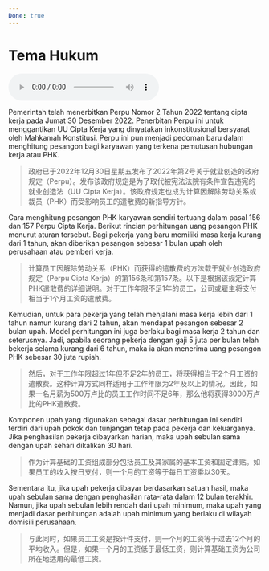 ```yaml
---
Done: true
---
```


# Tema Hukum

![Rekapitulasi 2 - Tema Hukum](audio/Rekapitulasi%202%20-%20Tema%20Hukum.m4a)

Pemerintah telah menerbitkan Perpu Nomor 2 Tahun 2022 tentang cipta kerja pada Jumat 30 Desember 2022. Penerbitan Perpu ini untuk menggantikan UU Cipta Kerja yang dinyatakan inkonstitusional bersyarat oleh Mahkamah Konstitusi. Perpu ini pun menjadi pedoman baru dalam menghitung pesangon bagi karyawan yang terkena pemutusan hubungan kerja atau PHK.

> 政府已于2022年12月30日星期五发布了2022年第2号关于就业创造的政府规定（Perpu）。发布该政府规定是为了取代被宪法法院有条件宣告违宪的就业创造法（UU Cipta Kerja）。该政府规定也成为计算因解除劳动关系或裁员（PHK）而受影响员工的遣散费的新指导方针。

Cara menghitung pesangon PHK karyawan sendiri tertuang dalam pasal 156 dan 157 Perpu Cipta Kerja. Berikut rincian perhitungan uang pesangon PHK menurut aturan tersebut. Bagi pekerja yang baru memiliki masa kerja kurang dari 1 tahun, akan diberikan pesangon sebesar 1 bulan upah oleh perusahaan atau pemberi kerja.

> 计算员工因解除劳动关系（PHK）而获得的遣散费的方法载于就业创造政府规定（Perpu Cipta Kerja）的第156条和第157条。以下是根据该规定计算PHK遣散费的详细说明。对于工作年限不足1年的员工，公司或雇主将支付相当于1个月工资的遣散费。

Kemudian, untuk para pekerja yang telah menjalani masa kerja lebih dari 1 tahun namun kurang dari 2 tahun, akan mendapat pesangon sebesar 2 bulan upah. Model perhitungan ini juga berlaku bagi masa kerja 2 tahun dan seterusnya. Jadi, apabila seorang pekerja dengan gaji 5 juta per bulan telah bekerja selama kurang dari 6 tahun, maka ia akan menerima uang pesangon PHK sebesar 30 juta rupiah.

> 然后，对于工作年限超过1年但不足2年的员工，将获得相当于2个月工资的遣散费。这种计算方式同样适用于工作年限为2年及以上的情况。因此，如果一名月薪为500万卢比的员工工作时间不足6年，那么他将获得3000万卢比的PHK遣散费。

Komponen upah yang digunakan sebagai dasar perhitungan ini sendiri terdiri dari upah pokok dan tunjangan tetap pada pekerja dan keluarganya. Jika penghasilan pekerja dibayarkan harian, maka upah sebulan sama dengan upah sehari dikalikan 30 hari.

> 作为计算基础的工资组成部分包括员工及其家属的基本工资和固定津贴。如果员工的收入按日支付，则一个月的工资等于每日工资乘以30天。

Sementara itu, jika upah pekerja dibayar berdasarkan satuan hasil, maka upah sebulan sama dengan penghasilan rata-rata dalam 12 bulan terakhir. Namun, jika upah sebulan lebih rendah dari upah minimum, maka upah yang menjadi dasar perhitungan adalah upah minimum yang berlaku di wilayah domisili perusahaan.

> 与此同时，如果员工工资是按计件支付，则一个月的工资等于过去12个月的平均收入。但是，如果一个月的工资低于最低工资，则计算基础工资为公司所在地适用的最低工资。
